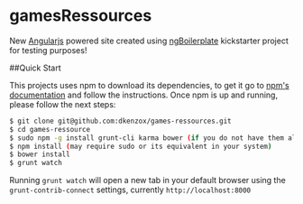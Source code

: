 # gamesRessources
New [Angularjs](https://angularjs.org/) powered site created using [ngBoilerplate](https://github.com/ngbp/ngbp) kickstarter project for testing purposes!

##Quick Start

This projects uses npm to download its dependencies, to get it go to [npm's documentation](https://docs.npmjs.com/getting-started/installing-node) and follow the instructions.
Once npm is up and running, please follow the next steps:

```sh
$ git clone git@github.com:dkenzox/games-ressources.git
$ cd games-ressource
$ sudo npm -g install grunt-cli karma bower (if you do not have them already)
$ npm install (may require sudo or its equivalent in your system)
$ bower install
$ grunt watch
```

Running `grunt watch` will open a new tab in your default browser using the `grunt-contrib-connect` settings, currently `http://localhost:8000`